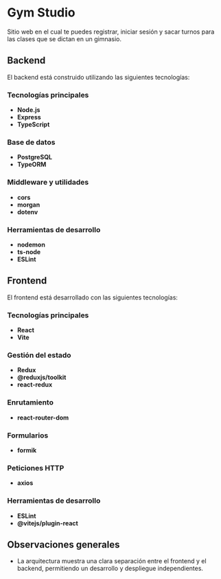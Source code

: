 # **Gym Studio**

Sitio web en el cual te puedes registrar, iniciar sesión y sacar turnos para las clases que se dictan en un gimnasio.

## Backend

El backend está construido utilizando las siguientes tecnologías:

### Tecnologías principales
- **Node.js**
- **Express**
- **TypeScript**

### Base de datos
- **PostgreSQL**
- **TypeORM**

### Middleware y utilidades
- **cors**
- **morgan**
- **dotenv**

### Herramientas de desarrollo
- **nodemon**
- **ts-node**
- **ESLint**

## Frontend

El frontend está desarrollado con las siguientes tecnologías:

### Tecnologías principales
- **React**
- **Vite**

### Gestión del estado
- **Redux**
- **@reduxjs/toolkit**
- **react-redux**

### Enrutamiento
- **react-router-dom**

### Formularios
- **formik**

### Peticiones HTTP
- **axios**

### Herramientas de desarrollo
- **ESLint**
- **@vitejs/plugin-react**

## Observaciones generales

- La arquitectura muestra una clara separación entre el frontend y el backend, permitiendo un desarrollo y despliegue independientes.

